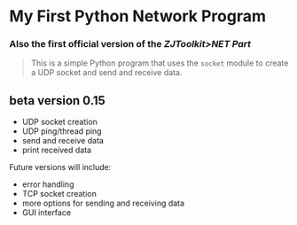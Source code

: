 # My First Python Network Program
### Also the first official version of the *ZJToolkit>NET Part*
>This is a simple Python program that uses the `socket` module to create a UDP socket and send and receive data.

## beta version 0.15
* UDP socket creation
* UDP ping/thread ping 
* send and receive data
* print received data

Future versions will include:
* error handling
* TCP socket creation
* more options for sending and receiving data
* GUI interface
